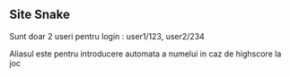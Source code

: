 ## Site Snake
Sunt doar 2 useri pentru login : user1/123, user2/234

Aliasul este pentru introducere automata a numelui in caz de highscore la joc
